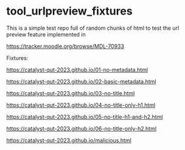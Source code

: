 # tool_urlpreview_fixtures

This is a simple test repo full of random chunks of html to test
the url preview feature implemented in

https://tracker.moodle.org/browse/MDL-70933

Fixtures:

https://catalyst-qut-2023.github.io/01-no-metadata.html

https://catalyst-qut-2023.github.io/02-basic-metadata.html

https://catalyst-qut-2023.github.io/03-no-title.html

https://catalyst-qut-2023.github.io/04-no-title-only-h1.html

https://catalyst-qut-2023.github.io/05-no-title-h1-and-h2.html

https://catalyst-qut-2023.github.io/06-no-title-only-h2.html

https://catalyst-qut-2023.github.io/malicious.html
